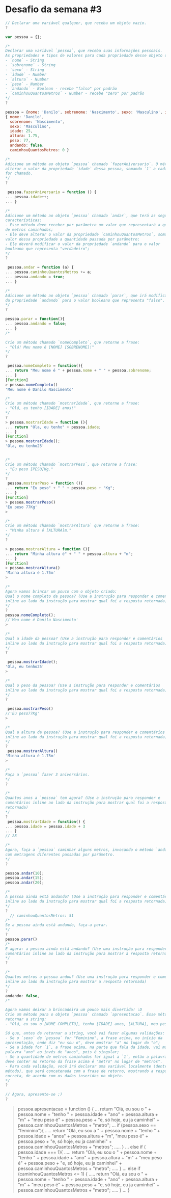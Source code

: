 # Desafio da semana #3

```js
// Declarar uma variável qualquer, que receba um objeto vazio.
?

var pessoa = {};

/*
Declarar uma variável `pessoa`, que receba suas informações pessoais.
As propriedades e tipos de valores para cada propriedade desse objeto devem ser:
- `nome` - String
- `sobrenome` - String
- `sexo` - String
- `idade` - Number
- `altura` - Number
- `peso` - Number
- `andando` - Boolean - recebe "falso" por padrão
- `caminhouQuantosMetros` - Number - recebe "zero" por padrão
*/
?

pessoa = {nome: 'Danilo', sobrenome: 'Nascimento', sexo: 'Masculino', idade: 25, altura: 1.75, peso: 77, andando: false, caminhouQuantosMetros : 0}
{ nome: 'Danilo',
  sobrenome: 'Nascimento',
  sexo: 'Masculino',
  idade: 25,
  altura: 1.75,
  peso: 77,
  andando: false,
  caminhouQuantosMetros: 0 }

/*
Adicione um método ao objeto `pessoa` chamado `fazerAniversario`. O método deve
alterar o valor da propriedade `idade` dessa pessoa, somando `1` a cada vez que
for chamado.
*/
?

 pessoa.fazerAniversario = function () {
... pessoa.idade++;
... }

/*
Adicione um método ao objeto `pessoa` chamado `andar`, que terá as seguintes
características:
- Esse método deve receber por parâmetro um valor que representará a quantidade
de metros caminhados;
- Ele deve alterar o valor da propriedade `caminhouQuantosMetros`, somando ao
valor dessa propriedade a quantidade passada por parâmetro;
- Ele deverá modificar o valor da propriedade `andando` para o valor
booleano que representa "verdadeiro";
*/
?

 pessoa.andar = function (a) {
... pessoa.caminhouQuantosMetros += a;
... pessoa.andando = true;
... }

/*
Adicione um método ao objeto `pessoa` chamado `parar`, que irá modificar o valor
da propriedade `andando` para o valor booleano que representa "falso".
*/
?

pessoa.parar = function(){
... pessoa.andando = false;
... }
/*

Crie um método chamado `nomeCompleto`, que retorne a frase:
- "Olá! Meu nome é [NOME] [SOBRENOME]!"
*/
?

 pessoa.nomeCompleto = function(){
... return "Meu nome é " + pessoa.nome + " " + pessoa.sobrenome;
... }
[Function]
> pessoa.nomeCompleto()
'Meu nome é Danilo Nascimento'

/*
Crie um método chamado `mostrarIdade`, que retorne a frase:
- "Olá, eu tenho [IDADE] anos!"
*/
?
> pessoa.mostrarIdade = function (){
... return "Ola, eu tenho" + pessoa.idade;
... }
[Function]
> pessoa.mostrarIdade();
'Ola, eu tenho25'


/*
Crie um método chamado `mostrarPeso`, que retorne a frase:
- "Eu peso [PESO]Kg."
*/
?
 pessoa.mostrarPeso = function (){
... return "Eu peso" + " " + pessoa.peso + "Kg";
... }
[Function]
> pessoa.mostrarPeso()
'Eu peso 77Kg'
>

/*
Crie um método chamado `mostrarAltura` que retorne a frase:
- "Minha altura é [ALTURA]m."
*/
?

> pessoa.mostrarAltura = function (){
... return "Minha altura é" + " " + pessoa.altura + "m";
... }
[Function]
> pessoa.mostrarAltura()
'Minha altura é 1.75m'
>

/*
Agora vamos brincar um pouco com o objeto criado:
Qual o nome completo da pessoa? (Use a instrução para responder e comentários
inline ao lado da instrução para mostrar qual foi a resposta retornada)
*/
?
pessoa.nomeCompleto();
//'Meu nome é Danilo Nascimento'
>

/*
Qual a idade da pessoa? (Use a instrução para responder e comentários
inline ao lado da instrução para mostrar qual foi a resposta retornada)
*/
?

 pessoa.mostrarIdade();
'Ola, eu tenho25'
>

/*
Qual o peso da pessoa? (Use a instrução para responder e comentários
inline ao lado da instrução para mostrar qual foi a resposta retornada)
*/
?

 pessoa.mostrarPeso()
//'Eu peso77Kg'
>

/*
Qual a altura da pessoa? (Use a instrução para responder e comentários
inline ao lado da instrução para mostrar qual foi a resposta retornada)
*/
?
 pessoa.mostrarAltura()
'Minha altura é 1.75m'
>

/*
Faça a `pessoa` fazer 3 aniversários.
*/
?

/*
Quantos anos a `pessoa` tem agora? (Use a instrução para responder e
comentários inline ao lado da instrução para mostrar qual foi a resposta
retornada)
*/
?
 pessoa.mostrarIdade = function() {
... pessoa.idade = pessoa.idade + 3
... }
// 28

/*
Agora, faça a `pessoa` caminhar alguns metros, invocando o método `andar` 3x,
com metragens diferentes passadas por parâmetro.
*/
?

pessoa.andar(10);
pessoa.andar(15);
pessoa.andar(20);

/*
A pessoa ainda está andando? (Use a instrução para responder e comentários
inline ao lado da instrução para mostrar qual foi a resposta retornada)
*/
?
  // caminhouQuantosMetros: 51
/*
Se a pessoa ainda está andando, faça-a parar.
*/
?
pessoa.parar()
/*
E agora: a pessoa ainda está andando? (Use uma instrução para responder e
comentários inline ao lado da instrução para mostrar a resposta retornada)
*/
?

/*
Quantos metros a pessoa andou? (Use uma instrução para responder e comentários
inline ao lado da instrução para mostrar a resposta retornada)
*/
?
andando: false,
/*

Agora vamos deixar a brincadeira um pouco mais divertida! :D
Crie um método para o objeto `pessoa` chamado `apresentacao`. Esse método deve
retornar a string:
- "Olá, eu sou o [NOME COMPLETO], tenho [IDADE] anos, [ALTURA], meu peso é [PESO] e, só hoje, eu já caminhei [CAMINHOU QUANTOS METROS] metros!"

Só que, antes de retornar a string, você vai fazer algumas validações:
- Se o `sexo` de `pessoa` for "Feminino", a frase acima, no início da
apresentação, onde diz "eu sou o", deve mostrar "a" no lugar do "o";
- Se a idade for `1`, a frase acima, na parte que fala da idade, vai mostrar a
palavra "ano" ao invés de "anos", pois é singular;
- Se a quantidade de metros caminhados for igual a `1`, então a palavra que
deve conter no retorno da frase acima é "metro" no lugar de "metros".
- Para cada validação, você irá declarar uma variável localmente (dentro do
método), que será concatenada com a frase de retorno, mostrando a resposta
correta, de acordo com os dados inseridos no objeto.
*/
?

// Agora, apresente-se ;)
?
```

> pessoa.apresentacao = function () {
... return "Olá, eu sou o " + pessoa.nome + "tenho " + pessoa.idade + "ano" + pessoa.altura + "m" + "meu peso é" + pessoa.peso + "e, só hoje, eu ja caminhei" + pessoa.caminhouQuantosMetros + "metro";
... if (pessoa.sexo == "feminino"){
..... return "Olá, eu sou a " + pessoa.nome + "tenho " + pessoa.idade + "anos" + pessoa.altura + "m", "meu peso é" + pessoa.peso + "e, só hoje, eu ja caminhei" + pessoa.caminhouQuantosMetros + "metros";
..... }
... else if ( pessoa.idade === 1){
..... return "Olá, eu sou o " + pessoa.nome + "tenho " + pessoa.idade + "ano" + pessoa.altura + "m" + "meu peso é" + pessoa.peso + "e, só hoje, eu ja caminhei" + pessoa.caminhouQuantosMetros + "metro";
..... }
... else if (caminhouQuantosMetros <= 1) {
..... return "Olá, eu sou o " + pessoa.nome + "tenho " + pessoa.idade + "ano" + pessoa.altura + "m" + "meu peso é" + pessoa.peso + "e, só hoje, eu ja caminhei" + pessoa.caminhouQuantosMetros + "metro";
..... }
... }
